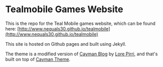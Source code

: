 # Tealmobile Games Website

This is the repo for the Teal Mobile games website, which can be found here:
[http://www.nequals30.github.io/tealmobile](http://www.nequals30.github.io/tealmobile)

This site is hosted on Github pages and built using Jekyll.

The theme is a modified version of [Cayman Blog](https://github.com/lorepirri/cayman-blog) by [Lore Pirri](https://lorepirri.gitlab.io/), and that's built on top of [Cayman Theme](https://github.com/pages-themes/cayman).
